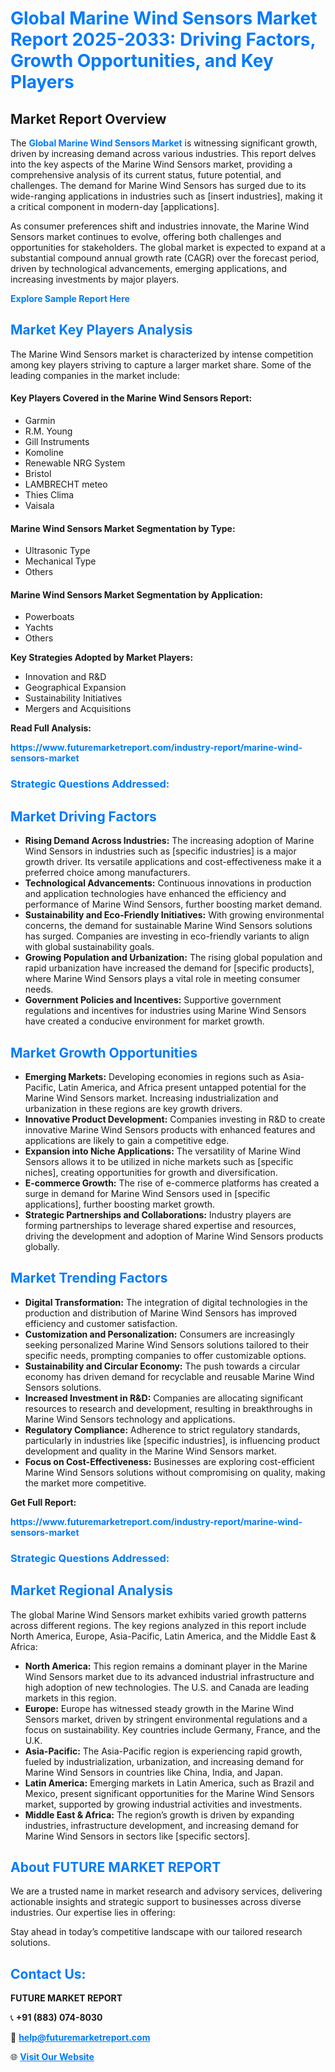 <h1 style="color: #007BFF;">Global Marine Wind Sensors Market Report 2025-2033: Driving Factors, Growth Opportunities, and Key Players</h1>

<section id="overview">
<h2>Market Report Overview</h2>
<p>The <a href="https://www.futuremarketreport.com/industry-report/marine-wind-sensors-market" style="color: #007BFF; text-decoration: none;"><strong>Global Marine Wind Sensors Market</strong></a> is witnessing significant growth, driven by increasing demand across various industries. This report delves into the key aspects of the Marine Wind Sensors market, providing a comprehensive analysis of its current status, future potential, and challenges. The demand for Marine Wind Sensors has surged due to its wide-ranging applications in industries such as [insert industries], making it a critical component in modern-day [applications].</p>
<p>As consumer preferences shift and industries innovate, the Marine Wind Sensors market continues to evolve, offering both challenges and opportunities for stakeholders. The global market is expected to expand at a substantial compound annual growth rate (CAGR) over the forecast period, driven by technological advancements, emerging applications, and increasing investments by major players.</p>
</section>

<section id="overview">
<p><a href="https://www.futuremarketreport.com/request-sample/reportId=102945" style="color: #007BFF; text-decoration: none;"><strong>Explore Sample Report Here</strong></a></p>
</section>

<section id="key-players">
<h2 style="color: #007BFF;">Market Key Players Analysis</h2>
<p>The Marine Wind Sensors market is characterized by intense competition among key players striving to capture a larger market share. Some of the leading companies in the market include:</p>
<h4>Key Players Covered in the Marine Wind Sensors Report:</h4>
<ul><li>Garmin</li><li>R.M. Young</li><li>Gill Instruments</li><li>Komoline</li><li>Renewable NRG System</li><li>Bristol</li><li>LAMBRECHT meteo</li><li>Thies Clima</li><li>Vaisala</li></ul>
<h4>Marine Wind Sensors Market Segmentation by Type:</h4>
<ul><li>Ultrasonic Type</li><li>Mechanical Type</li><li>Others</li></ul>

<h4>Marine Wind Sensors Market Segmentation by Application:</h4>
<ul><li>Powerboats</li><li>Yachts</li><li>Others</li></ul>
<p><strong>Key Strategies Adopted by Market Players:</strong></p>
<ul>
<li>Innovation and R&D</li>
<li>Geographical Expansion</li>
<li>Sustainability Initiatives</li>
<li>Mergers and Acquisitions</li>
</ul>
</section>

<section>
<p><strong>Read Full Analysis: </strong></p><a href="https://www.futuremarketreport.com/industry-report/marine-wind-sensors-market" style="color: #007BFF; text-decoration: none;"><strong>https://www.futuremarketreport.com/industry-report/marine-wind-sensors-market</strong></a>
<h3 style="color: #007BFF;">Strategic Questions Addressed:</h3>
</section>

<section id="driving-factors">
<h2 style="color: #007BFF;">Market Driving Factors</h2>
<ul>
<li><strong>Rising Demand Across Industries:</strong> The increasing adoption of Marine Wind Sensors in industries such as [specific industries] is a major growth driver. Its versatile applications and cost-effectiveness make it a preferred choice among manufacturers.</li>
<li><strong>Technological Advancements:</strong> Continuous innovations in production and application technologies have enhanced the efficiency and performance of Marine Wind Sensors, further boosting market demand.</li>
<li><strong>Sustainability and Eco-Friendly Initiatives:</strong> With growing environmental concerns, the demand for sustainable Marine Wind Sensors solutions has surged. Companies are investing in eco-friendly variants to align with global sustainability goals.</li>
<li><strong>Growing Population and Urbanization:</strong> The rising global population and rapid urbanization have increased the demand for [specific products], where Marine Wind Sensors plays a vital role in meeting consumer needs.</li>
<li><strong>Government Policies and Incentives:</strong> Supportive government regulations and incentives for industries using Marine Wind Sensors have created a conducive environment for market growth.</li>
</ul>
</section>

<section id="growth-opportunities">
<h2 style="color: #007BFF;">Market Growth Opportunities</h2>
<ul>
<li><strong>Emerging Markets:</strong> Developing economies in regions such as Asia-Pacific, Latin America, and Africa present untapped potential for the Marine Wind Sensors market. Increasing industrialization and urbanization in these regions are key growth drivers.</li>
<li><strong>Innovative Product Development:</strong> Companies investing in R&D to create innovative Marine Wind Sensors products with enhanced features and applications are likely to gain a competitive edge.</li>
<li><strong>Expansion into Niche Applications:</strong> The versatility of Marine Wind Sensors allows it to be utilized in niche markets such as [specific niches], creating opportunities for growth and diversification.</li>
<li><strong>E-commerce Growth:</strong> The rise of e-commerce platforms has created a surge in demand for Marine Wind Sensors used in [specific applications], further boosting market growth.</li>
<li><strong>Strategic Partnerships and Collaborations:</strong> Industry players are forming partnerships to leverage shared expertise and resources, driving the development and adoption of Marine Wind Sensors products globally.</li>
</ul>
</section>

<section id="trending-factors">
<h2 style="color: #007BFF;">Market Trending Factors</h2>
<ul>
<li><strong>Digital Transformation:</strong> The integration of digital technologies in the production and distribution of Marine Wind Sensors has improved efficiency and customer satisfaction.</li>
<li><strong>Customization and Personalization:</strong> Consumers are increasingly seeking personalized Marine Wind Sensors solutions tailored to their specific needs, prompting companies to offer customizable options.</li>
<li><strong>Sustainability and Circular Economy:</strong> The push towards a circular economy has driven demand for recyclable and reusable Marine Wind Sensors solutions.</li>
<li><strong>Increased Investment in R&D:</strong> Companies are allocating significant resources to research and development, resulting in breakthroughs in Marine Wind Sensors technology and applications.</li>
<li><strong>Regulatory Compliance:</strong> Adherence to strict regulatory standards, particularly in industries like [specific industries], is influencing product development and quality in the Marine Wind Sensors market.</li>
<li><strong>Focus on Cost-Effectiveness:</strong> Businesses are exploring cost-efficient Marine Wind Sensors solutions without compromising on quality, making the market more competitive.</li>
</ul>
</section>

<section>
<p><strong>Get Full Report: </strong></p><a href="https://www.futuremarketreport.com/industry-report/marine-wind-sensors-market" style="color: #007BFF; text-decoration: none;"><strong>https://www.futuremarketreport.com/industry-report/marine-wind-sensors-market</strong></a>
<h3 style="color: #007BFF;">Strategic Questions Addressed:</h3>
</section>


<section id="regional-analysis">
<h2 style="color: #007BFF;">Market Regional Analysis</h2>
<p>The global Marine Wind Sensors market exhibits varied growth patterns across different regions. The key regions analyzed in this report include North America, Europe, Asia-Pacific, Latin America, and the Middle East & Africa:</p>
<ul>
<li><strong>North America:</strong> This region remains a dominant player in the Marine Wind Sensors market due to its advanced industrial infrastructure and high adoption of new technologies. The U.S. and Canada are leading markets in this region.</li>
<li><strong>Europe:</strong> Europe has witnessed steady growth in the Marine Wind Sensors market, driven by stringent environmental regulations and a focus on sustainability. Key countries include Germany, France, and the U.K.</li>
<li><strong>Asia-Pacific:</strong> The Asia-Pacific region is experiencing rapid growth, fueled by industrialization, urbanization, and increasing demand for Marine Wind Sensors in countries like China, India, and Japan.</li>
<li><strong>Latin America:</strong> Emerging markets in Latin America, such as Brazil and Mexico, present significant opportunities for the Marine Wind Sensors market, supported by growing industrial activities and investments.</li>
<li><strong>Middle East & Africa:</strong> The region’s growth is driven by expanding industries, infrastructure development, and increasing demand for Marine Wind Sensors in sectors like [specific sectors].</li>
</ul>
</section>

<footer>
<h2 style="color: #007BFF;">About FUTURE MARKET REPORT</h2>
<p>We are a trusted name in market research and advisory services, delivering actionable insights and strategic support to businesses across diverse industries. Our expertise lies in offering:</p>

<p>Stay ahead in today’s competitive landscape with our tailored research solutions.</p>

<h2 style="color: #007BFF;">Contact Us:</h2>
<p><strong>FUTURE MARKET REPORT</strong></p>
<p>📞 <strong>+91 (883) 074-8030</strong></p>
<p>📧 <strong><a href="mailto:help@futuremarketreport.com" style="color: #007BFF;">help@futuremarketreport.com</a></strong></p>
<p>🌐 <strong><a href="https://www.futuremarketreport.com/" style="color: #007BFF;">Visit Our Website</a></strong></p>
</footer>